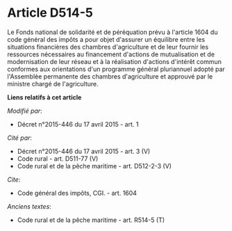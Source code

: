 # Article D514-5

Le Fonds national de solidarité et de péréquation prévu à l'article 1604 du code général des impôts a pour objet d'assurer un
équilibre entre les situations financières des chambres d'agriculture et de leur fournir les ressources nécessaires au
financement d'actions de mutualisation et de modernisation de leur réseau et à la réalisation d'actions d'intérêt commun
conformes aux orientations d'un programme général pluriannuel adopté par l'Assemblée permanente des chambres d'agriculture et
approuvé par le ministre chargé de l'agriculture.

**Liens relatifs à cet article**

_Modifié par_:

  - Décret n°2015-446 du 17 avril 2015 - art. 1

_Cité par_:

  - Décret n°2015-446 du 17 avril 2015 - art. 3 (V)
  - Code rural - art. D511-77 (V)
  - Code rural et de la pêche maritime - art. D512-2-3 (V)

_Cite_:

  - Code général des impôts, CGI. - art. 1604

_Anciens textes_:

  - Code rural et de la pêche maritime - art. R514-5 (T)

